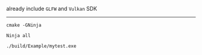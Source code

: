already include  `GLFW` and `Vulkan` SDK

---


`cmake -GNinja `

`Ninja all`

`./build/Example/mytest.exe`
